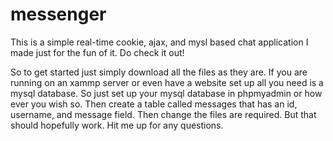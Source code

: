 # messenger
This is a simple real-time cookie, ajax, and mysl based chat application I made just for the fun of it. Do check it out!

So to get started just simply download all the files as they are. If you are running on an xammp server or even have a website set up all you need is a mysql database. So just set up your mysql database in phpmyadmin or how ever you wish so. Then create a table called messages that has an id, username, and message field. Then change the files are required. But that should hopefully work. Hit me up for any questions.
